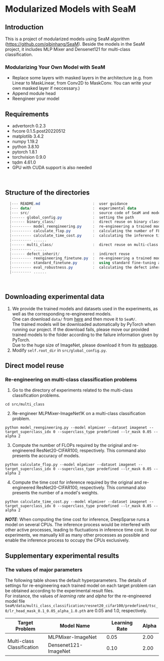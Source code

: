 # Modularized Models with SeaM

## Introduction

This is a project of modularized models using SeaM algorithm (https://github.com/qibinhang/SeaM). Beside the models in the SeaM project, it includes MLP Mixer and Densenet121 for multi-class classification.

### Modularizing Your Own Model with SeaM

- Replace some layers with masked layers in the architecture (e.g. from Linear to MaskLinear, from Conv2D to MaskConv. You can write your own masked layer if neccessary.)
- Append module head
- Reengineer your model

## Requirements

+ advertorch 0.2.3<br>
+ fvcore 0.1.5.post20220512<br>
+ matplotlib 3.4.2<br>
+ numpy 1.19.2<br>
+ python 3.8.10<br>
+ pytorch 1.8.1<br>
+ torchvision 0.9.0<br>
+ tqdm 4.61.0<br>
+ GPU with CUDA support is also needed

<br>

## Structure of the directories

```powershell
  |--- README.md                        :  user guidance
  |--- data/                            :  experimental data
  |--- src/                             :  source code of SeaM and models to be modularized
  |------ global_config.py              :  setting the path
  |------ binary_class/                 :  direct reuse on binary classification problems
  |--------- model_reengineering.py     :  re-engineering a trained model and then reuse the re-engineered model
  |--------- calculate_flop.py          :  calculating the number of FLOPs required by reusing the re-engineered and original models
  |--------- calculate_time_cost.py     :  calculating the inference time required by reusing the re-engineered and original models
  |--------- ......                 
  |------ multi_class/                  :  direct reuse on multi-class classification problems
  |--------- ...... 
  |------ defect_inherit/               :  indirect reuse 
  |--------- reengineering_finetune.py  :  re-engineering a trained model and then fine-tuning the re-engineered model
  |--------- standard_finetune.py       :  using standard fine-tuning approach to fine-tune a trained model
  |--------- eval_robustness.py         :  calculating the defect inheritance rate
  |--------- ......
```

<br>

## Downloading experimental data

1. We provide the trained models and datasets used in the experiments, as well as the corresponding re-engineered models.<br>
   One can download `data/` from [here](https://mega.nz/file/tX91ACpR#CSbQ2Xariha7_HLavE_6pKg4FoO5axOPemlv5J0JYwY) and then move it to `SeaM/`.<br>
   The trained models will be downloaded automatically by PyTorch when running our project. If the download fails, please move our provided trained models to the folder according to the failure information given by PyTorch.<br>
   Due to the huge size of ImageNet, please download it from its [webpage](https://www.image-net.org/).
2. Modify `self.root_dir` in `src/global_config.py`.

## Direct model reuse  

### Re-engineering on multi-class classification problems

1. Go to the directory of experiments related to the multi-class classification problems.

```commandline
cd src/multi_class
```

2. Re-engineer MLPMixer-ImageNet1K on a multi-class classification problem.

```commandline
python model_reengineering.py --model mlpmixer --dataset imagenet --target_superclass_idx 0 --superclass_type predefined --lr_mask 0.05 --alpha 2
```

3. Compute the number of FLOPs required by the original and re-engineered ResNet20-CIFAR100, respectively. This command also presents the accuracy of models. 

```commandline
python calculate_flop.py --model mlpmixer --dataset imagenet --target_superclass_idx 0 --superclass_type predefined --lr_mask 0.05 --alpha 2
```

4. Compute the time cost for inference required by the original and re-engineered ResNet20-CIFAR100, respectively. This command also presents the number of a model's weights. 

```commandline
python calculate_time_cost.py --model mlpmixer --dataset imagenet --target_superclass_idx 0 --superclass_type predefined --lr_mask 0.05 --alpha 2
```

***NOTE***: When computing the time cost for inference, DeepSparse runs a model on several CPUs.
The inference process would be interfered with other active processes, leading to fluctuations in inference time cost.
In our experiments, we manually kill as many other processes as possible and enable the inference process to occupy the CPUs exclusively.


## Supplementary experimental results

### The values of major parameters

The following table shows the default hyperparameters. The details of settings for re-engineering each trained model on each target problem can be obtained according to the experimental result files. <br>
For instance, the values of *learning rate* and *alpha* for the re-engineered model file `SeaM/data/multi_class_classification/resnet20_cifar100/predefined/tsc_0/lr_head_mask_0.1_0.05_alpha_1.0.pth` are 0.05 and 1.0, respectively.

<table>
<thead>
  <tr>
    <th>Target Problem</th>
    <th>Model Name</th>
    <th>Learning Rate</th>
    <th>Alpha</th>
  </tr>
</thead>
<tbody>
  <tr>
    <td rowspan="2">Multi-class<br>Classification</td>
    <td>MLPMixer-ImageNet</td>
    <td>0.05</td>
    <td>2.00</td>
  </tr>
  <tr>
    <td>Densenet121-ImageNet</td>
    <td>0.10</td>
    <td>2.00</td>
  </tr>
</tbody>
</table>

